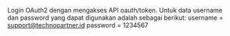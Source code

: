 Login OAuth2 dengan mengakses API oauth/token. Untuk data username dan password yang dapat 
digunakan adalah sebagai berikut: 
username = support@technopartner.id
password = 1234567
